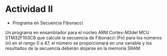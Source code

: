 # Actividad II
- Programa en Secuencia Fibonacci

Un programa en ensamblador para el núcleo ARM Cortex-M3del MCU STM32F103C8 que calcule la secuencia de Fibonacci (Fn) para los números (n) en el rango 0 a 47, el número se proporcionará en una variable y los resultados de la secuencia deberán alojarse en la memoria SRAM
